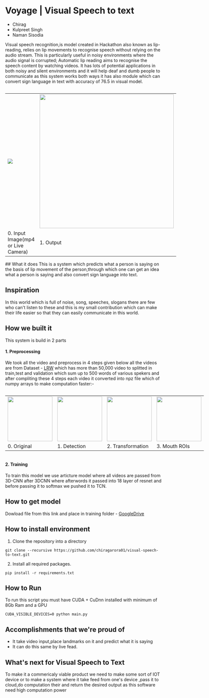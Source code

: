 # Voyage | Visual Speech to text



- Chirag
- Kulpreet Singh
- Naman Sisodia


Visual speech recognition,is model created in  Hackathon also known as lip-reading, relies on lip movements to recognise speech without relying on the audio stream. This is particularly useful in noisy environments where the audio signal is corrupted; Automatic lip reading aims to recognise the speech content by watching videos. It has lots of potential applications in both noisy and silent environments and it will help deaf and dumb people to communicate as this system works both ways it has also module which can convert sign language in text with accuracy of 76.5 in visual model.

<table style="display: inline-table;">  
<tr>
<td><img src="https://github.com/chiragarora01/INNO-2217-Voyage/blob/main/screenshot/media1.gif"></td>
<td><img src="https://github.com/chiragarora01/INNO-2217-Voyage/blob/main/screenshot/media3.gif" width="432"></td>
<tr>
<td>0. Input Image(mp4 or Live Camera)</td> 
<td>1. Output</td>
</table>
## What it does
This is a system which predicts what a person is saying on the basis of lip movement of the person,through which one can get an idea what a person is saying and also convert sign language into text.


## Inspiration
In this world which is full of noise, song, speeches, slogans there are few who can't listen to these and this is my small contribution which can make their life easier so that they can easily communicate in this world.

## How we built it
This system is build in 2 parts 
#### 1. Preprocessing 
    
We took all the video and preprocess in 4 steps given below all the videos are from Dataset - [LRW](https://www.robots.ox.ac.uk/~vgg/data/lip_reading/lrw1.html) which has more than 50,000 video to splitted in train,test and validation which sum up to 500 words of various spekers and after compliting these 4 steps each video it converted into npz file which of numpy arrays to make computation faster:-
<table style="display: inline-table;">  
<tr><td><img src="https://github.com/chiragarora01/INNO-2217-Voyage/blob/main/screenshot/original.gif", width="144"></td><td><img src="https://github.com/chiragarora01/INNO-2217-Voyage/blob/main/screenshot/detected.gif" width="144"></td><td><img src="https://github.com/chiragarora01/INNO-2217-Voyage/blob/main/screenshot/transformed.gif" width="144"></td><td><img src="https://github.com/chiragarora01/INNO-2217-Voyage/blob/main/screenshot/cropped.gif" width="144"></td></tr>
<tr><td>0. Original</td> <td>1. Detection</td> <td>2. Transformation</td> <td>3. Mouth ROIs</td> </tr>
</table>

#### 2. Training  
To train this model we use  articture model where all videos are passed from 3D-CNN after 3DCNN where afterwords it passed into 18 layer of resnet and before passing it to softmax we pushed it to TCN.




## How to get model

Dowload file from this link and place in training folder - [GoogleDrive](https://drive.google.com/file/d/1wOzKkWchtv-vkjSzYP3MV6_FnldyYCRF/view?usp=sharing)


## How to install environment

1. Clone the repository into a directory

```Shell
git clone --recursive https://github.com/chiragarora01/visual-speech-to-text.git
```

2. Install all required packages.

```Shell
pip install -r requirements.txt
```

## How to Run

To run this script you must have CUDA + CuDnn installed with minimum of 8Gb Ram and a GPU 
```Shell
CUDA_VISIBLE_DEVICES=0 python main.py
```

## Accomplishments that we're proud of
- It take video input,place landmarks on it and predict what it is saying
- It can do this same by live fead.

## What's next for Visual Speech to Text 

To make it a commericaly viable product we need to make some sort of IOT device or to make a system where it take feed from one's device ,pass it to cloud,do computation their and return the desired output as this software need high computation power 
